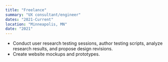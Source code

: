 ```yaml
---
title: "Freelance"
summary: "UX consultant/engineer"
dates: "2021-Current"
location: "Minneapolis, MN"
date: "2021"
---
```

- Conduct user research testing sessions, author testing scripts, analyze research
results, and propose design revisions.
- Create website mockups and prototypes.